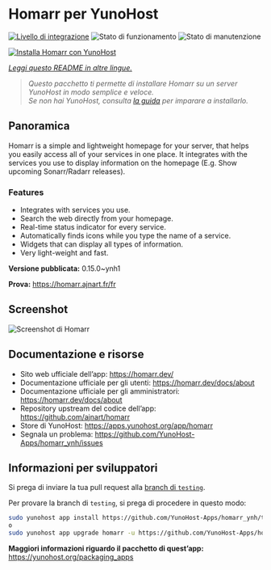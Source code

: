 <!--
N.B.: Questo README è stato automaticamente generato da <https://github.com/YunoHost/apps/tree/master/tools/readme_generator>
NON DEVE essere modificato manualmente.
-->

# Homarr per YunoHost

[![Livello di integrazione](https://dash.yunohost.org/integration/homarr.svg)](https://dash.yunohost.org/appci/app/homarr) ![Stato di funzionamento](https://ci-apps.yunohost.org/ci/badges/homarr.status.svg) ![Stato di manutenzione](https://ci-apps.yunohost.org/ci/badges/homarr.maintain.svg)

[![Installa Homarr con YunoHost](https://install-app.yunohost.org/install-with-yunohost.svg)](https://install-app.yunohost.org/?app=homarr)

*[Leggi questo README in altre lingue.](./ALL_README.md)*

> *Questo pacchetto ti permette di installare Homarr su un server YunoHost in modo semplice e veloce.*  
> *Se non hai YunoHost, consulta [la guida](https://yunohost.org/install) per imparare a installarlo.*

## Panoramica

Homarr is a simple and lightweight homepage for your server, that helps you easily access all of your services in one place.
It integrates with the services you use to display information on the homepage (E.g. Show upcoming Sonarr/Radarr releases).

### Features

- Integrates with services you use.
- Search the web directly from your homepage.
- Real-time status indicator for every service.
- Automatically finds icons while you type the name of a service.
- Widgets that can display all types of information.
- Very light-weight and fast.


**Versione pubblicata:** 0.15.0~ynh1

**Prova:** <https://homarr.ajnart.fr/fr>

## Screenshot

![Screenshot di Homarr](./doc/screenshots/screenshot.png)

## Documentazione e risorse

- Sito web ufficiale dell’app: <https://homarr.dev/>
- Documentazione ufficiale per gli utenti: <https://homarr.dev/docs/about>
- Documentazione ufficiale per gli amministratori: <https://homarr.dev/docs/about>
- Repository upstream del codice dell’app: <https://github.com/ajnart/homarr>
- Store di YunoHost: <https://apps.yunohost.org/app/homarr>
- Segnala un problema: <https://github.com/YunoHost-Apps/homarr_ynh/issues>

## Informazioni per sviluppatori

Si prega di inviare la tua pull request alla [branch di `testing`](https://github.com/YunoHost-Apps/homarr_ynh/tree/testing).

Per provare la branch di `testing`, si prega di procedere in questo modo:

```bash
sudo yunohost app install https://github.com/YunoHost-Apps/homarr_ynh/tree/testing --debug
o
sudo yunohost app upgrade homarr -u https://github.com/YunoHost-Apps/homarr_ynh/tree/testing --debug
```

**Maggiori informazioni riguardo il pacchetto di quest’app:** <https://yunohost.org/packaging_apps>

